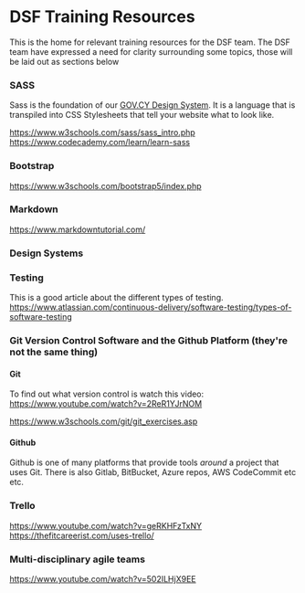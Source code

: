 # DSF Training Resources

This is the home for relevant training resources for the DSF team.
The DSF team have expressed a need for clarity surrounding some topics, those will be laid out as sections below


### SASS
Sass is the foundation of our [GOV.CY Design System](https://github.com/gov-cy/govcy-design-system). It is a language that is transpiled into CSS Stylesheets that tell your website what to look like.

https://www.w3schools.com/sass/sass_intro.php
https://www.codecademy.com/learn/learn-sass

### Bootstrap

https://www.w3schools.com/bootstrap5/index.php

### Markdown

https://www.markdowntutorial.com/

### Design Systems

### Testing

This is a good article about the different types of testing.
https://www.atlassian.com/continuous-delivery/software-testing/types-of-software-testing

### Git Version Control Software and the Github Platform (they're not the same thing)

#### Git

To find out what version control is watch this video:
https://www.youtube.com/watch?v=2ReR1YJrNOM

https://www.w3schools.com/git/git_exercises.asp

#### Github

Github is one of many platforms that provide tools _around_ a project that uses Git. There is also Gitlab, BitBucket, Azure repos, AWS CodeCommit etc etc.


### Trello

https://www.youtube.com/watch?v=geRKHFzTxNY
https://thefitcareerist.com/uses-trello/

### Multi-disciplinary agile teams

https://www.youtube.com/watch?v=502ILHjX9EE
